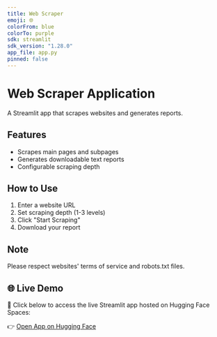 ```yaml
---
title: Web Scraper
emoji: 🌐
colorFrom: blue
colorTo: purple
sdk: streamlit
sdk_version: "1.28.0"
app_file: app.py
pinned: false
---
```


# Web Scraper Application

A Streamlit app that scrapes websites and generates reports.

## Features
- Scrapes main pages and subpages
- Generates downloadable text reports
- Configurable scraping depth

## How to Use
1. Enter a website URL
2. Set scraping depth (1-3 levels)
3. Click "Start Scraping"
4. Download your report

## Note
Please respect websites' terms of service and robots.txt files.
## 🌐 Live Demo

🚀 Click below to access the live Streamlit app hosted on Hugging Face Spaces:

👉 [Open App on Hugging Face](https://huggingface.co/spaces/omnanda/web_scrapper)
